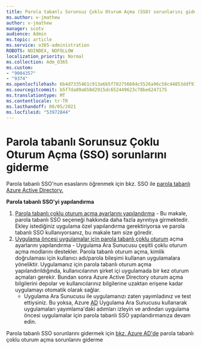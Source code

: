 ```yaml
---
title: Parola tabanlı Sorunsuz Çoklu Oturum Açma (SSO) sorunlarını giderme
ms.author: v-jmathew
author: v-jmathew
manager: scotv
audience: Admin
ms.topic: article
ms.service: o365-administration
ROBOTS: NOINDEX, NOFOLLOW
localization_priority: Normal
ms.collection: Adm_O365
ms.custom:
- "9004357"
- "9374"
ms.openlocfilehash: 6b4d7335461c913a6b5f782756684c5526a96c58c44853ddf9154aa51607bd4a
ms.sourcegitcommit: b5f7da89a650d2915dc652449623c78be6247175
ms.translationtype: MT
ms.contentlocale: tr-TR
ms.lasthandoff: 08/05/2021
ms.locfileid: "53972844"
---
```

# <a name="troubleshoot-password-based-seamless-single-sign-on-sso-issues"></a>Parola tabanlı Sorunsuz Çoklu Oturum Açma (SSO) sorunlarını giderme

Parola tabanlı SSO'nun esaslarını öğrenmek için bkz. SSO ile [parola tabanlı Azure Active Directory.](https://docs.microsoft.com/azure/active-directory/fundamentals/auth-password-based-sso)

**Parola tabanlı SSO'yi yapılandırma**

1. [Parola tabanlı çoklu oturum açma ayarlarını yapılandırma](https://docs.microsoft.com/azure/active-directory/manage-apps/configure-password-single-sign-on-non-gallery-applications) - Bu makale, parola tabanlı SSO seçeneği hakkında daha fazla ayrıntıya girmektedir. Ekley istediğiniz uygulama özel yapılandırma gerektiriyorsa ve parola tabanlı SSO kullanıyorsanız, bu makale tam size göredir.
2. [Uygulama öncesi uygulamalar için parola tabanlı çoklu oturum](https://docs.microsoft.com/azure/active-directory/manage-apps/application-proxy-configure-single-sign-on-password-vaulting) açma ayarlarını yapılandırma - Uygulama Ara Sunucusu çeşitli çoklu oturum açma modlarını destekler. Parola tabanlı oturum açma, kimlik doğrulaması için kullanıcı adı/parola bileşimi kullanan uygulamalara yöneliktir. Uygulamanız için parola tabanlı oturum açma yapılandırıldığında, kullanıcılarının şirket içi uygulamada bir kez oturum açmaları gerekir. Bundan sonra Azure Active Directory oturum açma bilgilerini depolar ve kullanıcılarınız bilgilerine uzaktan erişene kadar uygulamayı otomatik olarak sağlar.
    - Uygulama Ara Sunucusu ile uygulamanızı zaten yayımladınız ve test ettiysiniz. Bu yoksa, Azure [AD](https://docs.microsoft.com/azure/active-directory/manage-apps/application-proxy-add-on-premises-application) Uygulama Ara Sunucusu kullanarak uygulamaları yayımlama'daki adımları izleyin ve ardından uygulama öncesi uygulamalar için parola tabanlı SSO yapılandırmanıza devam edin.

Parola tabanlı SSO sorunlarını gidermek için [bkz. Azure AD'de](https://docs.microsoft.com/azure/active-directory/manage-apps/troubleshoot-password-based-sso) parola tabanlı çoklu oturum açma sorunlarını giderme
